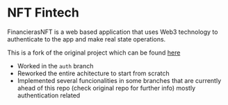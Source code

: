 # NFT Fintech

FinancierasNFT is a web based application that uses Web3 technology to authenticate to the app and make real state operations. 

This is a fork of the original project which can be found [here](https://github.com/sebapch/FinancierasNFT)


* Worked in the `auth` branch
* Reworked the entire achitecture to start from scratch
* Implemented several funcionalities in some branches that are currently ahead of this repo (check original repo for further info) mostly authentication related
